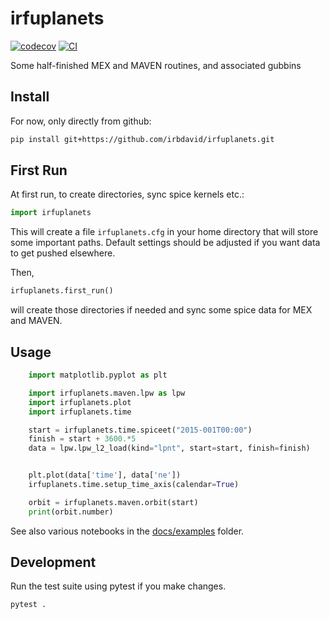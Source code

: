 # irfuplanets

[![codecov](https://codecov.io/gh/irbdavid/irfuplanets/branch/main/graph/badge.svg?token=irfuplanets_token_here)](https://codecov.io/gh/irbdavid/irfuplanets)
[![CI](https://github.com/irbdavid/irfuplanets/actions/workflows/main.yml/badge.svg)](https://github.com/irbdavid/irfuplanets/actions/workflows/main.yml)

Some half-finished MEX and MAVEN routines, and associated gubbins

## Install

For now, only directly from github:

```bash
pip install git+https://github.com/irbdavid/irfuplanets.git

```

## First Run

At first run, to create directories, sync spice kernels etc.:

```py
import irfuplanets

```

This will create a file `irfuplanets.cfg` in your home directory that will store some important paths.
Default settings should be adjusted if you want data to get pushed elsewhere.

Then,

```py
irfuplanets.first_run()

```
will create those directories if needed and sync some spice data for MEX and MAVEN.


## Usage

```py
    import matplotlib.pyplot as plt

    import irfuplanets.maven.lpw as lpw
    import irfuplanets.plot
    import irfuplanets.time

    start = irfuplanets.time.spiceet("2015-001T00:00")
    finish = start + 3600.*5
    data = lpw.lpw_l2_load(kind="lpnt", start=start, finish=finish)


    plt.plot(data['time'], data['ne'])
    irfuplanets.time.setup_time_axis(calendar=True)

    orbit = irfuplanets.maven.orbit(start)
    print(orbit.number)

```

See also various notebooks in the [docs/examples](examples) folder.

## Development

<!-- Read the [CONTRIBUTING.md](CONTRIBUTING.md) file. -->

Run the test suite using pytest if you make changes.

```bash
pytest .
```
